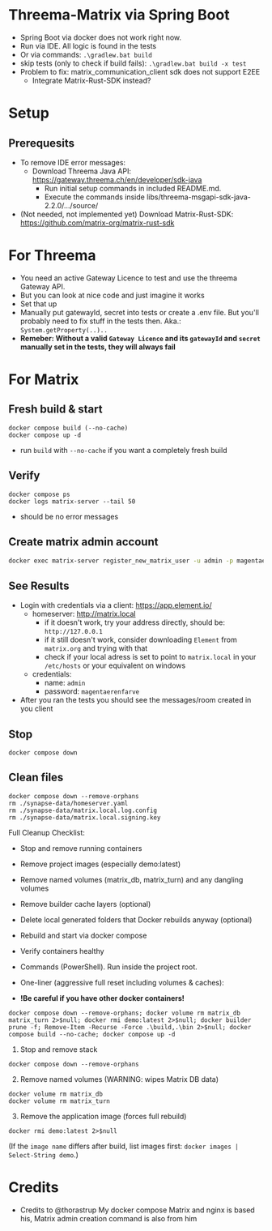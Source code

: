 # Threema-Matrix via Spring Boot

- Spring Boot via docker does not work right now.
- Run via IDE. All logic is found in the tests
- Or via commands: `.\gradlew.bat build` 
- skip tests (only to check if build fails): `.\gradlew.bat build -x test`
- Problem to fix: matrix_communication_client sdk does not support E2EE
  - Integrate Matrix-Rust-SDK instead?

# Setup

## Prerequesits
- To remove IDE error messages: 
  - Download Threema Java API: https://gateway.threema.ch/en/developer/sdk-java
    - Run initial setup commands in included README.md. 
    - Execute the commands inside libs/threema-msgapi-sdk-java-2.2.0/.../source/
- (Not needed, not implemented yet) Download Matrix-Rust-SDK: https://github.com/matrix-org/matrix-rust-sdk


# For Threema
- You need an active Gateway Licence to test and use the threema Gateway API. 
- But you can look at nice code and just imagine it works 
- Set that up
- Manually put gatewayId, secret into tests or create a .env file. But you'll probably need to fix stuff in the tests then. Aka.: `System.getProperty(..)..`  
- **Remeber: Without a valid `Gateway Licence` and its `gatewayId` and `secret` manually set in the tests, they will always fail**
# For Matrix 
## Fresh build & start
```
docker compose build (--no-cache)
docker compose up -d
```
- run `build` with `--no-cache` if you want a completely fresh build

## Verify
```
docker compose ps
docker logs matrix-server --tail 50
```
- should be no error messages

## Create matrix admin account
```bash
docker exec matrix-server register_new_matrix_user -u admin -p magentaerenfarve --admin -c /data/homeserver.yaml http://matrix.local:8008
```

## See Results
- Login with credentials via a client: https://app.element.io/
  - homeserver: http://matrix.local
    - if it doesn't work, try your address directly, should be: `http://127.0.0.1`
    - if it still doesn't work, consider downloading `Element` from `matrix.org` and trying with that
    - check if your local adress is set to point to `matrix.local` in your `/etc/hosts` or your equivalent on windows 
  - credentials:
    - name: `admin`
    - password: `magentaerenfarve`
- After you ran the tests you should see the messages/room created in you client

## Stop
```
docker compose down
```

## Clean files
```
docker compose down --remove-orphans
rm ./synapse-data/homeserver.yaml
rm ./synapse-data/matrix.local.log.config
rm ./synapse-data/matrix.local.signing.key
```
Full Cleanup Checklist:
- Stop and remove running containers
- Remove project images (especially demo:latest)
- Remove named volumes (matrix_db, matrix_turn) and any dangling volumes
- Remove builder cache layers (optional)
- Delete local generated folders that Docker rebuilds anyway (optional)
- Rebuild and start via docker compose
- Verify containers healthy
- Commands (PowerShell). Run inside the project root.

- One-liner (aggressive full reset including volumes & caches):
- **!Be careful if you have other docker containers!**
```
docker compose down --remove-orphans; docker volume rm matrix_db matrix_turn 2>$null; docker rmi demo:latest 2>$null; docker builder prune -f; Remove-Item -Recurse -Force .\build,.\bin 2>$null; docker compose build --no-cache; docker compose up -d
```

1. Stop and remove stack
```
docker compose down --remove-orphans
```

2. Remove named volumes (WARNING: wipes Matrix DB data)
```
docker volume rm matrix_db
docker volume rm matrix_turn
```

3. Remove the application image (forces full rebuild)
```
docker rmi demo:latest 2>$null
```
(If the `image name` differs after build, list images first: `docker images | Select-String demo`.)


# Credits
- Credits to @thorastrup My docker compose Matrix and nginx is based his, Matrix admin creation command is also from him 
